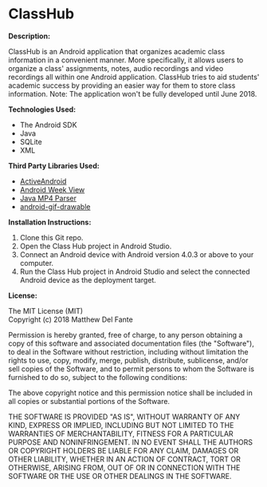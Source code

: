 # ClassHub

<b>Description:</b><br />

ClassHub is an Android application that organizes academic class information in a convenient manner. More specifically, it allows users to organize a class' assignments, notes, audio recordings and video recordings all within one Android application. ClassHub tries to aid students' academic success by providing an easier way for them to store class information. Note: The application won't be fully developed until June 2018.

<b>Technologies Used:</b> 
* The Android SDK
* Java
* SQLite
* XML

<b>Third Party Libraries Used:</b>
* [ActiveAndroid](https://github.com/pardom/ActiveAndroid)<br />
* [Android Week View](https://github.com/alamkanak/Android-Week-View)<br />
* [Java MP4 Parser](https://github.com/sannies/mp4parser)<br />
* [android-gif-drawable](https://github.com/koral--/android-gif-drawable) <br />

<b>Installation Instructions:</b><br />
1. Clone this Git repo. <br />
2. Open the Class Hub project in Android Studio. <br />
3. Connect an Android device with Android version 4.0.3 or above to your computer. <br />
4. Run the Class Hub project in Android Studio and select the connected Android device as the deployment target. <br />

<b>License:</b><br />

The MIT License (MIT)<br />
Copyright (c) 2018 Matthew Del Fante<br />

Permission is hereby granted, free of charge, to any person obtaining a copy
of this software and associated documentation files (the "Software"), to deal
in the Software without restriction, including without limitation the rights
to use, copy, modify, merge, publish, distribute, sublicense, and/or sell
copies of the Software, and to permit persons to whom the Software is
furnished to do so, subject to the following conditions:<br />

The above copyright notice and this permission notice shall be included in all
copies or substantial portions of the Software.<br />

THE SOFTWARE IS PROVIDED "AS IS", WITHOUT WARRANTY OF ANY KIND, EXPRESS OR
IMPLIED, INCLUDING BUT NOT LIMITED TO THE WARRANTIES OF MERCHANTABILITY,
FITNESS FOR A PARTICULAR PURPOSE AND NONINFRINGEMENT. IN NO EVENT SHALL THE
AUTHORS OR COPYRIGHT HOLDERS BE LIABLE FOR ANY CLAIM, DAMAGES OR OTHER
LIABILITY, WHETHER IN AN ACTION OF CONTRACT, TORT OR OTHERWISE, ARISING FROM,
OUT OF OR IN CONNECTION WITH THE SOFTWARE OR THE USE OR OTHER DEALINGS IN THE
SOFTWARE.<br />
